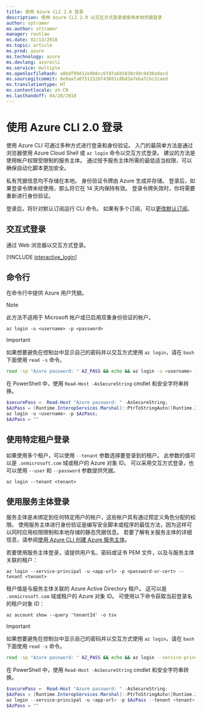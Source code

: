 ```yaml
---
title: 使用 Azure CLI 2.0 登录
description: 使用 Azure CLI 2.0 以交互方式登录或使用本地凭据登录
author: sptramer
ms.author: sttramer
manager: routlaw
ms.date: 02/13/2018
ms.topic: article
ms.prod: azure
ms.technology: azure
ms.devlang: azurecli
ms.service: multiple
ms.openlocfilehash: a8bdf99d12e988cc6fdfabb5038c99c9430a9acd
ms.sourcegitcommit: 0e9aafa07311526f43661c8bd3a7eba7cbc2caed
ms.translationtype: HT
ms.contentlocale: zh-CN
ms.lasthandoff: 04/20/2018
---
```

# <a name="log-in-with-azure-cli-20"></a>使用 Azure CLI 2.0 登录

使用 Azure CLI 可通过多种方式进行登录和身份验证。 入门的最简单方法是通过浏览器使用 Azure Cloud Shell 或 `az login` 命令以交互方式登录。
建议的方法是使用帐户权限受限制的服务主体。 通过授予服务主体所需的最低适当权限，可以确保自动化脚本更加安全。

私有凭据信息均不存储在本地。 身份验证令牌由 Azure 生成并存储。 登录后，如果登录令牌未经使用，那么将它在 14 天内保持有效。 登录令牌失效时，你将需要重新进行身份验证。

登录后，将针对默认订阅运行 CLI 命令。 如果有多个订阅，可以[更改默认订阅](manage-azure-subscriptions-azure-cli.md)。

## <a name="interactive-log-in"></a>交互式登录

通过 Web 浏览器以交互方式登录。

[!INCLUDE [interactive_login](includes/interactive-login.md)]

## <a name="command-line"></a>命令行

在命令行中提供 Azure 用户凭据。

> [!Note]
> 此方法不适用于 Microsoft 帐户或已启用双重身份验证的帐户。

```azurecli
az login -u <username> -p <password>
```

> [!IMPORTANT]
> 如果想要避免在控制台中显示自己的密码并以交互方式使用 `az login`，请在 `bash` 下面使用 `read -s` 命令。
> 
> ```bash
> read -sp "Azure password: " AZ_PASS && echo && az login -u <username> -p $AZ_PASS
> ```
>
> 在 PowerShell 中，使用 `Read-Host -AsSecureString` cmdlet 和安全字符串转换。
> 
> ```powershell
> $securePass =  Read-Host "Azure password: " -AsSecureString;
> $AzPass = [Runtime.InteropServices.Marshal]::PtrToStringAuto([Runtime.InteropServices.Marshal]::SecureStringToBSTR($securePass));
> az login -u <username> -p $AzPass;
> $AzPass = ""
> ```

## <a name="log-in-with-a-specific-tenant"></a>使用特定租户登录

如果使用多个租户，可以使用 `--tenant` 参数选择要登录到的租户。 此参数的值可以是 `.onmicrosoft.com` 域或租户的 Azure 对象 ID。 可以采用交互方式登录，也可以使用 `--user` 和 `--password` 参数提供凭据。 

```
az login --tenant <tenant>
```

## <a name="log-in-with-a-service-principal"></a>使用服务主体登录

服务主体是未绑定到任何特定用户的帐户，这些帐户具有通过预定义角色分配的权限。 使用服务主体进行身份验证是编写安全脚本或程序的最佳方法，因为这样可以同时应用权限限制和本地存储的静态凭据信息。 若要了解有关服务主体的详细信息，请参阅[使用 Azure CLI 创建 Azure 服务主体](create-an-azure-service-principal-azure-cli.md)。

若要使用服务主体登录，请提供用户名、密码或证书 PEM 文件，以及与服务主体关联的租户：

```azurecli
az login --service-principal -u <app-url> -p <password-or-cert> --tenant <tenant>
```

租户值是与服务主体关联的 Azure Active Directory 租户。 这可以是 `.onmicrosoft.com` 域或租户的 Azure 对象 ID。
可使用以下命令获取当前登录名的租户对象 ID：

```azurecli
az account show --query 'tenantId' -o tsv
```

> [!IMPORTANT]
> 如果想要避免在控制台中显示自己的密码并以交互方式使用 `az login`，请在 `bash` 下面使用 `read -s` 命令。
> 
> ```bash
> read -sp "Azure password: " AZ_PASS && echo && az login --service-principal -u <app-url> -p $AZ_PASS --tenant <tenant>
> ```
>
> 在 PowerShell 中，使用 `Read-Host -AsSecureString` cmdlet 和安全字符串转换。
> 
> ```powershell
> $securePass =  Read-Host "Azure password: " -AsSecureString;
> $AzPass = [Runtime.InteropServices.Marshal]::PtrToStringAuto([Runtime.InteropServices.Marshal]::SecureStringToBSTR($securePass));
> az login --service-principal -u <app-url> -p $AzPass --tenant <tenant>;
> $AzPass = ""
> ```